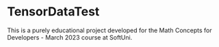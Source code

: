 # TensorDataTest

This is a purely educational project developed for the Math Concepts for Developers - March 2023 course at SoftUni.
